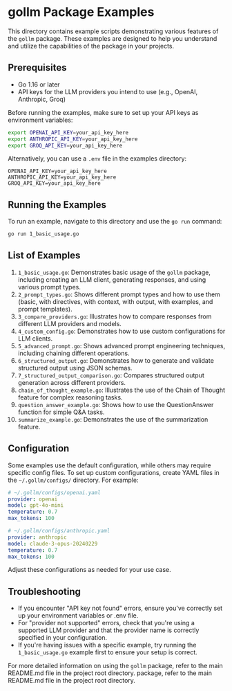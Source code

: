 # gollm Package Examples

This directory contains example scripts demonstrating various features of the `gollm` package. These examples are designed to help you understand and utilize the capabilities of the package in your projects.

## Prerequisites

- Go 1.16 or later
- API keys for the LLM providers you intend to use (e.g., OpenAI, Anthropic, Groq)

Before running the examples, make sure to set up your API keys as environment variables:

```bash
export OPENAI_API_KEY=your_api_key_here
export ANTHROPIC_API_KEY=your_api_key_here
export GROQ_API_KEY=your_api_key_here
```

Alternatively, you can use a `.env` file in the examples directory:

```
OPENAI_API_KEY=your_api_key_here
ANTHROPIC_API_KEY=your_api_key_here
GROQ_API_KEY=your_api_key_here
```

## Running the Examples

To run an example, navigate to this directory and use the `go run` command:

```bash
go run 1_basic_usage.go
```

## List of Examples

1. `1_basic_usage.go`: Demonstrates basic usage of the `gollm` package, including creating an LLM client, generating responses, and using various prompt types.
2. `2_prompt_types.go`: Shows different prompt types and how to use them (basic, with directives, with context, with output, with examples, and prompt templates).
3. `3_compare_providers.go`: Illustrates how to compare responses from different LLM providers and models.
4. `4_custom_config.go`: Demonstrates how to use custom configurations for LLM clients.
5. `5_advanced_prompt.go`: Shows advanced prompt engineering techniques, including chaining different operations.
6. `6_structured_output.go`: Demonstrates how to generate and validate structured output using JSON schemas.
7. `7_structured_output_comparison.go`: Compares structured output generation across different providers.
8. `chain_of_thought_example.go`: Illustrates the use of the Chain of Thought feature for complex reasoning tasks.
9. `question_answer_example.go`: Shows how to use the QuestionAnswer function for simple Q&A tasks.
10. `summarize_example.go`: Demonstrates the use of the summarization feature.

## Configuration

Some examples use the default configuration, while others may require specific config files. To set up custom configurations, create YAML files in the `~/.gollm/configs/` directory. For example:

```yaml
# ~/.gollm/configs/openai.yaml
provider: openai
model: gpt-4o-mini
temperature: 0.7
max_tokens: 100

# ~/.gollm/configs/anthropic.yaml
provider: anthropic
model: claude-3-opus-20240229
temperature: 0.7
max_tokens: 100
```

Adjust these configurations as needed for your use case.

## Troubleshooting

- If you encounter "API key not found" errors, ensure you've correctly set up your environment variables or .env file.
- For "provider not supported" errors, check that you're using a supported LLM provider and that the provider name is correctly specified in your configuration.
- If you're having issues with a specific example, try running the `1_basic_usage.go` example first to ensure your setup is correct.

For more detailed information on using the `gollm` package, refer to the main README.md file in the project root directory. package, refer to the main README.md file in the project root directory.
